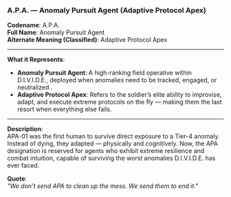 ### A.P.A. — Anomaly Pursuit Agent (Adaptive Protocol Apex)

**Codename**: A.P.A.  
**Full Name**: Anomaly Pursuit Agent  
**Alternate Meaning (Classified)**: Adaptive Protocol Apex

---

**What it Represents**:  
- **Anomaly Pursuit Agent**: A high-ranking field operative within D.I.V.I.D.E., deployed when anomalies need to be tracked, engaged, or neutralized .
- **Adaptive Protocol Apex**: Refers to the soldier’s elite ability to improvise, adapt, and execute extreme protocols on the fly — making them the last resort when everything else fails.

---

**Description**:  
APA-01 was the first human to survive direct exposure to a Tier-4 anomaly. Instead of dying, they adapted — physically and cognitively. Now, the APA designation is reserved for agents who exhibit extreme resilience and combat intuition, capable of surviving the worst anomalies D.I.V.I.D.E. has ever faced.

**Quote**:  
*"We don’t send APA to clean up the mess. We send them to end it."*
